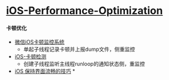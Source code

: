 # [iOS-Performance-Optimization](https://github.com/skyming/iOS-Performance-Optimization)

#### 卡顿优化



* [微信iOS卡顿监控系统](http://mp.weixin.qq.com/s?__biz=MzAwNDY1ODY2OQ%3D%3D&idx=1&mid=207890859&scene=23&sn=e98dd604cdb854e7a5808d2072c29162&srcid=0921FzoCw9j1W7n4uFYKuarC#rd)
  * 单起子线程记录卡顿并上报dump文件，侧重监控
* [iOS-卡顿检测](http://www.cnblogs.com/gatsbywang/p/5555200.html)
  * 创建子线程监听主线程runloop的通知状态侧，重监控
* [iOS 保持界面流畅的技巧](http://blog.ibireme.com/2015/11/12/smooth_user_interfaces_for_ios/)
  * 



